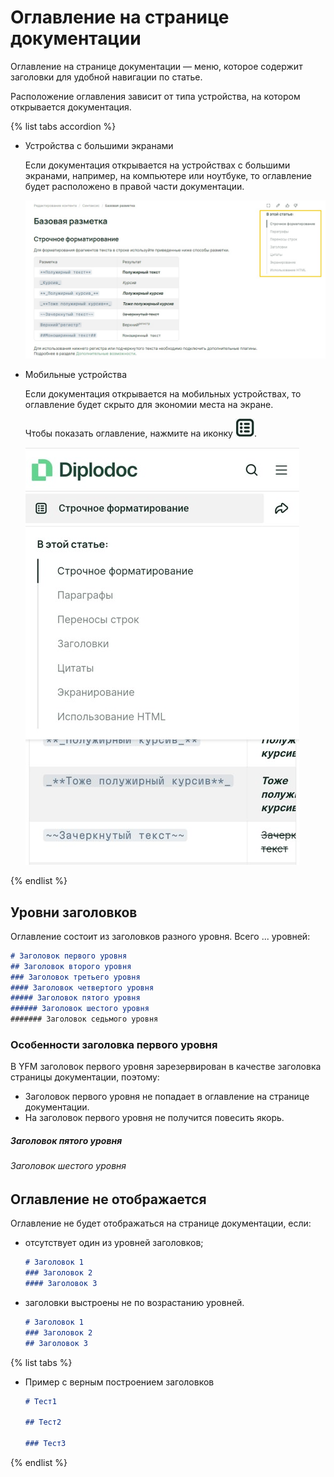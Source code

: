 # Оглавление на странице документации

Оглавление на странице документации — меню, которое содержит заголовки для удобной навигации по статье.

Расположение оглавления зависит от типа устройства, на котором открывается документация.

{% list tabs accordion %}

- Устройства с большими экранами

  Если документация открывается на устройствах с большими экранами, например, на компьютере или ноутбуке, то оглавление будет расположено в правой части документации.

  ![](../_images/minitoc_desktop.jpg)

- Мобильные устройства

  Если документация открывается на мобильных устройствах, то оглавление будет скрыто для экономии места на экране.
  
  Чтобы показать оглавление, нажмите на иконку ![](../_images/minitoc_icon.jpg).

  ![](../_images/minitoc_mobile.jpg)

{% endlist %}

## Уровни заголовков

Оглавление состоит из заголовков разного уровня. Всего ... уровней:

```markdown
# Заголовок первого уровня
## Заголовок второго уровня
### Заголовок третьего уровня
#### Заголовок четвертого уровня
##### Заголовок пятого уровня
###### Заголовок шестого уровня
####### Заголовок седьмого уровня
```

### Особенности заголовка первого уровня

В YFM заголовок первого уровня зарезервирован в качестве заголовка страницы документации, поэтому:

- Заголовок первого уровня не попадает в оглавление на странице документации.
- На заголовок первого уровня не получится повесить якорь.

##### Заголовок пятого уровня
###### Заголовок шестого уровня

## Оглавление не отображается

Оглавление не будет отображаться на странице документации, если:

- отсутствует один из уровней заголовков;

  ```markdown
  # Заголовок 1
  ### Заголовок 2
  #### Заголовок 3
  ```

- заголовки выстроены не по возрастанию уровней.

  ```markdown
  # Заголовок 1
  ### Заголовок 2
  ## Заголовок 3
  ```

{% list tabs %}

- Пример с верным построением заголовков

  ```markdown
  # Тест1

  ## Тест2

  ### Тест3
  ```

{% endlist %}